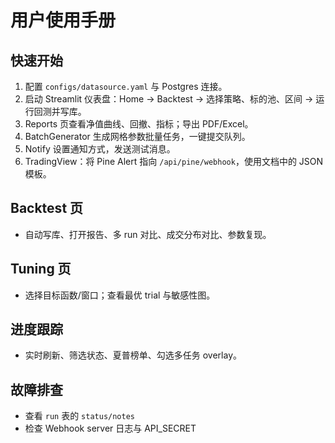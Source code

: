 # 用户使用手册

## 快速开始
1. 配置 `configs/datasource.yaml` 与 Postgres 连接。
2. 启动 Streamlit 仪表盘：Home → Backtest → 选择策略、标的池、区间 → 运行回测并写库。
3. Reports 页查看净值曲线、回撤、指标；导出 PDF/Excel。
4. BatchGenerator 生成网格参数批量任务，一键提交队列。
5. Notify 设置通知方式，发送测试消息。
6. TradingView：将 Pine Alert 指向 `/api/pine/webhook`，使用文档中的 JSON 模板。

## Backtest 页
- 自动写库、打开报告、多 run 对比、成交分布对比、参数复现。

## Tuning 页
- 选择目标函数/窗口；查看最优 trial 与敏感性图。

## 进度跟踪
- 实时刷新、筛选状态、夏普榜单、勾选多任务 overlay。

## 故障排查
- 查看 `run` 表的 `status/notes`
- 检查 Webhook server 日志与 API_SECRET
